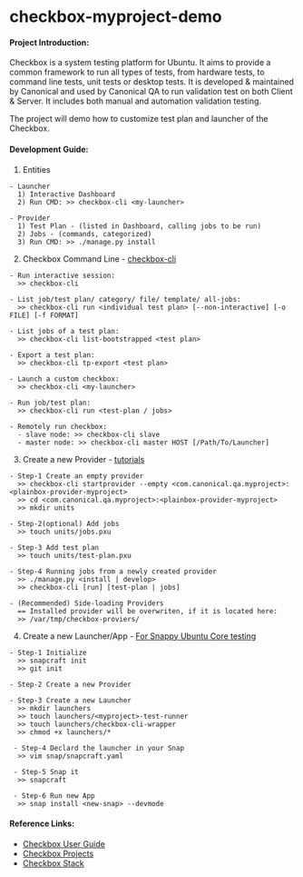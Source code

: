 # checkbox-myproject-demo

#### Project Introduction:
Checkbox is a system testing platform for Ubuntu. It aims to provide a common framework to run all types of tests, from hardware tests, to command line tests, unit tests or desktop tests. It is developed & maintained by Canonical and used by Canonical QA to run validation test on both Client & Server. It includes both manual and automation validation testing.

The project will demo how to customize test plan and launcher of the Checkbox.


#### Development Guide:
1. Entities
``` 
- Launcher
  1) Interactive Dashboard
  2) Run CMD: >> checkbox-cli <my-launcher>
  
- Provider
  1) Test Plan - (listed in Dashboard, calling jobs to be run)
  2) Jobs - (commands, categorized)
  3) Run CMD: >> ./manage.py install
```
2. Checkbox Command Line - [checkbox-cli](https://checkbox.readthedocs.io/en/latest/using.html#checkbox-command-line)
```
- Run interactive session: 
  >> checkbox-cli
  
- List job/test plan/ category/ file/ template/ all-jobs:
  >> checkbox-cli run <individual test plan> [--non-interactive] [-o FILE] [-f FORMAT]
    
- List jobs of a test plan: 
  >> checkbox-cli list-bootstrapped <test plan>

- Export a test plan:
  >> checkbox-cli tp-export <test plan>

- Launch a custom checkbox:
  >> checkbox-cli <my-launcher>
  
- Run job/test plan: 
  >> checkbox-cli run <test-plan / jobs>
  
- Remotely run checkbox:
  - slave node: >> checkbox-cli slave
  - master node: >> checkbox-cli master HOST [/Path/To/Launcher]
```
3. Create a new Provider - [tutorials](https://checkbox.readthedocs.io/en/latest/tutorials.html)
```
- Step-1 Create an empty provider
  >> checkbox-cli startprovider --empty <com.canonical.qa.myproject>:<plainbox-provider-myproject>
  >> cd <com.canonical.qa.myproject>:<plainbox-provider-myproject>
  >> mkdir units
  
- Step-2(optional) Add jobs
  >> touch units/jobs.pxu
  
- Step-3 Add test plan
  >> touch units/test-plan.pxu
  
- Step-4 Running jobs from a newly created provider
  >> ./manage.py <install | develop>
  >> checkbox-cli [run] [test-plan | jobs]
  
- (Recommended) Side-loading Providers
  == Installed provider will be overwriten, if it is located here: 
  >> /var/tmp/checkbox-proviers/
```
4. Create a new Launcher/App - [For Snappy Ubuntu Core testing](https://checkbox.readthedocs.io/en/latest/custom-app.html)
```
- Step-1 Initialize
  >> snapcraft init
  >> git init
 
- Step-2 Create a new Provider

- Step-3 Create a new Launcher
  >> mkdir launchers
  >> touch launchers/<myproject>-test-runner
  >> touch launchers/checkbox-cli-wrapper
  >> chmod +x launchers/*
 
 - Step-4 Declard the launcher in your Snap
  >> vim snap/snapcraft.yaml
 
 - Step-5 Snap it
  >> snapcraft
 
 - Step-6 Run new App
  >> snap install <new-snap> --devmode
```

#### Reference Links:
- [Checkbox User Guide](https://checkbox.readthedocs.io/en/latest/using.html#getting-started)
- [Checkbox Projects](https://launchpad.net/checkbox-project)
- [Checkbox Stack](https://checkbox.readthedocs.io/en/latest/stack.html)

